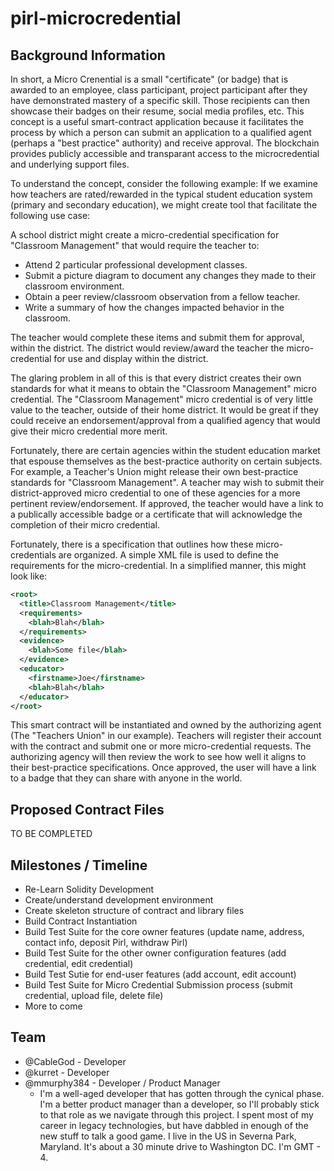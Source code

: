 # pirl-microcredential

## Background Information
In short, a Micro Crenential is a small "certificate" (or badge) that is awarded to an employee, class participant, project participant after they have demonstrated mastery of a specific skill. Those recipients can then showcase their badges on their resume, social media profiles, etc.  This concept is a useful smart-contract application because it facilitates the process by which a person can submit an application to a qualified agent (perhaps a "best practice" authority) and receive approval.  The blockchain provides publicly accessible and transparant access to the microcredential and underlying support files.  

To understand the concept, consider the following example:  If we examine how teachers are rated/rewarded in the typical student education system (primary and secondary education), we might create tool that facilitate the following use case:

A school district might create a micro-credential specification for "Classroom Management" that would require the teacher to:
* Attend 2 particular professional development classes.
* Submit a picture diagram to document any changes they made to their classroom environment.
* Obtain a peer review/classroom observation from a fellow teacher.
* Write a summary of how the changes impacted behavior in the classroom.

The teacher would complete these items and submit them for approval, within the district.  The district would review/award the teacher the micro-credential for use and display within the district.

The glaring problem in all of this is that every district creates their own standards for what it means to obtain the "Classroom Management" micro credential.  The "Classroom Management" micro credential is of very little value to the teacher, outside of their home district.  It would be great if they could receive an endorsement/approval from a qualified agency that would give their micro credential more merit.

Fortunately, there are certain agencies within the student education market that espouse themselves as the best-practice authority on certain subjects.  For example, a Teacher's Union might release their own best-practice standards for "Classroom Management".  A teacher may wish to submit their district-approved micro credential to one of these agencies for a more pertinent review/endorsement.  If approved, the teacher would have a link to a publically accessible badge or a certificate that will acknowledge the completion of their micro credential.

Fortunately, there is a specification that outlines how these micro-credentials are organized.  A simple XML file is used to define the requirements for the micro-credential.  In a simplified manner, this might look like:

```xml
<root>
  <title>Classroom Management</title>
  <requirements>
    <blah>Blah</blah>
  </requirements>
  <evidence>
    <blah>Some file</blah>
  </evidence>
  <educator>
    <firstname>Joe</firstname>
    <blah>Blah</blah>
  </educator>
</root>
```

This smart contract will be instantiated and owned by the authorizing agent (The "Teachers Union" in our example).  Teachers will register their account with the contract and submit one or more micro-credential requests.  The authorizing agency will then review the work to see how well it aligns to their best-practice specifications.  Once approved, the user will have a link to a badge that they can share with anyone in the world.


## Proposed Contract Files
TO BE COMPLETED


## Milestones / Timeline
* Re-Learn Solidity Development
* Create/understand development environment
* Create skeleton structure of contract and library files
* Build Contract Instantiation
* Build Test Suite for the core owner features (update name, address, contact info, deposit Pirl, withdraw Pirl)
* Build Test Suite for the other owner configuration features (add credential, edit credential)
* Build Test Sutie for end-user features (add account, edit account)
* Build Test Suite for Micro Credential Submission process (submit credential, upload file, delete file)
* More to come

## Team
  * @CableGod - Developer
  * @kurret - Developer
  * @mmurphy384 - Developer / Product Manager
    * I'm a well-aged developer that has gotten through the cynical phase.  I'm a better product manager than a developer, so I'll probably stick to that role as we navigate through this project.  I spent most of my career in legacy technologies, but have dabbled in enough of the new stuff to talk a good game.  I live in the US in Severna Park, Maryland.  It's about a 30 minute drive to Washington DC.  I'm GMT - 4.
